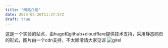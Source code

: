 ```yaml
---
title: "网站介绍"
date: 2023-05-26T11:37:57Z
draft: true
---
```

这是一个实验的站点，由hugo和github+cloudflare提供技术支持，采用静态网页的形式，图片由一个cdn支持，不太顺滑请大家见谅
![girel](https://cdn.jsdelivr.net/gh/wjcroom/wjcimg@master/index.jpeg)
